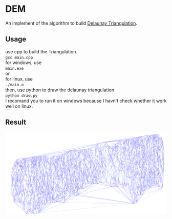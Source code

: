 # DEM
An implement of the algorithm to build [Delaunay Triangulation](https://en.wikipedia.org/wiki/Delaunay_triangulation).
## Usage
use cpp to build the Triangulation.  
`gcc main.cpp`  
for windows, use  
`main.exe`  
or  
for linux, use  
`./main.o`  
then, use python to draw the delaunay triangulation  
`python draw.py`  
I recomand you to run it on windows because I havn't check whether it work well on linux.
## Result
![result](./pics/net.png)
